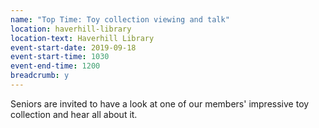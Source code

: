 ```yaml
---
name: "Top Time: Toy collection viewing and talk"
location: haverhill-library
location-text: Haverhill Library
event-start-date: 2019-09-18
event-start-time: 1030
event-end-time: 1200
breadcrumb: y
---
```


Seniors are invited to have a look at one of our members' impressive toy collection and hear all about it.
